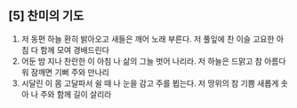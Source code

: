 ## [5] 찬미의 기도

1) 저 동편 하늘 환히 밝아오고 새들은 깨어 노래 부른다. 저 풀잎에 찬 이슬 고요한 아침 다 함께 모여 경배드린다
2) 어둔 밤 지나 찬란한 이 아침 나 삶의 그늘 벗어 나리라. 저 하늘은 드맑고 참 아름다워 잠깨면 기뻐 주와 만나리
3) 시달린 이 몸 고달파서 쉴 때 나 눈을 감고 주를 뵙는다. 저 땅위의 참 기쁨 새롭게 솟아 나 주와 함께 길이 살리라

